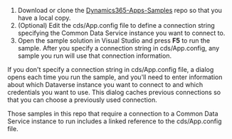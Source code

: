 1. Download or clone the [Dynamics365-Apps-Samples](https://github.com/microsoft/Dynamics365-Apps-Samples) repo so that you have a local copy.
2. (Optional) Edit the cds/App.config file to define a connection string specifying the Common Data Service instance you want to connect to.
3. Open the sample solution in Visual Studio and press **F5** to run the sample. After you specify a connection string in cds/App.config, any sample you run will use that connection information.

If you don't specify a connection string in cds/App.config file, a dialog opens each time you run the sample, and you'll need to enter information about which Dataverse instance you want to connect to and which credentials you want to use. This dialog caches previous connections so that you can choose a previously used connection.

Those samples in this repo that require a connection to a Common Data Service instance to run includes a linked reference to the cds/App.config file.

